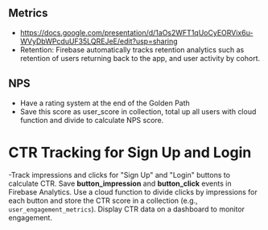 ## Metrics
- https://docs.google.com/presentation/d/1aOs2WFT1qUoCyEORVix6u-WVyDbWPcduUF35LQREJeE/edit?usp=sharing
- Retention: Firebase automatically tracks retention analytics such as retention of users returning back to the app, and user activity by cohort.

## NPS
- Have a rating system at the end of the Golden Path
- Save this score as user_score in collection, total up all users with cloud function and divide to calculate NPS score.

# CTR Tracking for Sign Up and Login

-Track impressions and clicks for "Sign Up" and "Login" buttons to calculate CTR. Save **button_impression** and **button_click** events in Firebase Analytics. Use a cloud function to divide clicks by impressions for each button and store the CTR score in a collection (e.g., `user_engagement_metrics`). Display CTR data on a dashboard to monitor engagement.
